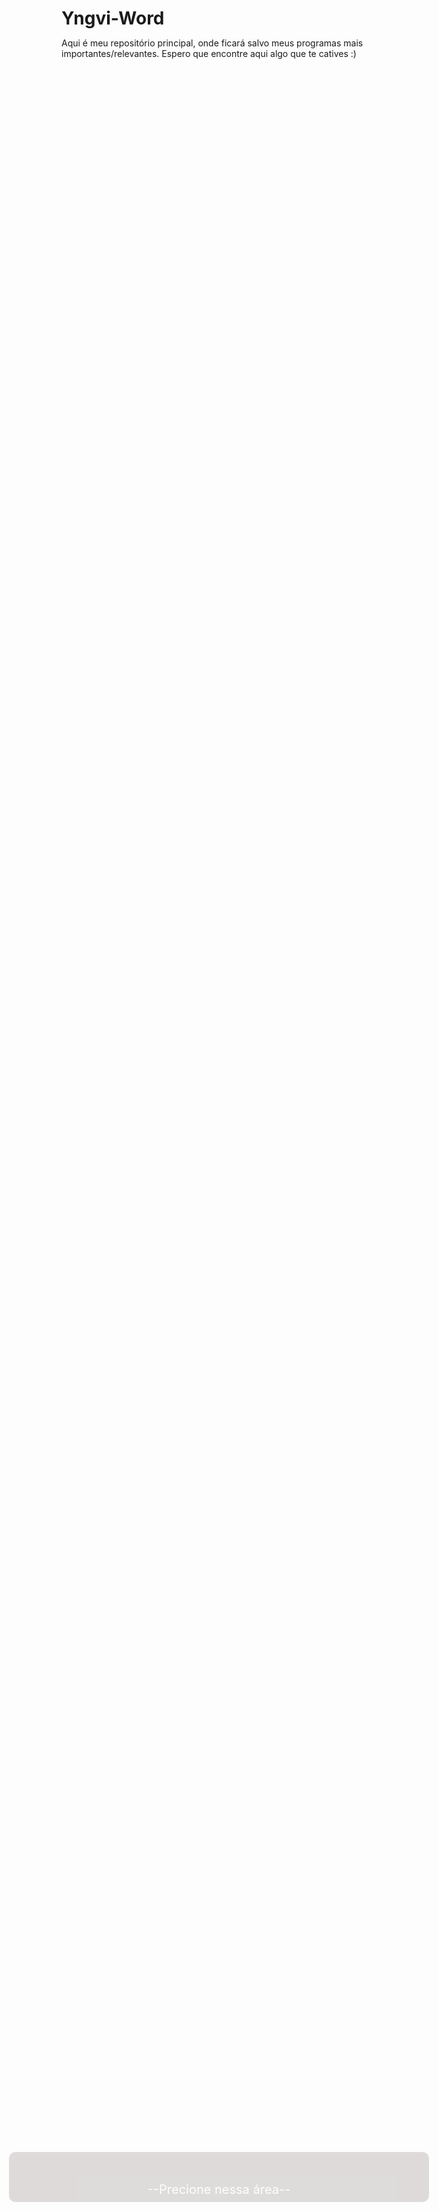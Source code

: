 # Yngvi-Word
Aqui é meu repositório principal, onde ficará salvo meus programas mais importantes/relevantes. Espero que encontre aqui algo que te catives :)
<!DOCTYPE html>
<html>
<head>
</head>
<style>
	* {
		margin: 0;
		padding: 0;
	}

	.game_pad {
		margin: 20px auto;
		width: 80%;
		height: 600px;
		border: 1px solid black;
		position: relative;
	}

	.area_perfeita {
		background-color: #d7d3d3;
		width: 70%;
		height: 80px;
		border-radius: 10px;
		margin: 0 auto;
		position: absolute;
		bottom: 10%;
		left: 15%;
		opacity: 0.8;
	}
	
	.area_perfeita p {
		text-align: center;
		position: relative;
		top: 50%;
		transform: translateY(-50%);
		color: white;
		font-size: 20px;
	}
</style>
<body>
	<main class="game_pad">
	<div class="area_perfeita"><p>--Precione nessa área--</p></div>
	</main>
</body>
<script>
</script>
</html>

